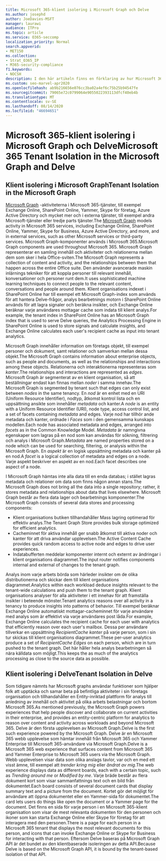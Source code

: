 ```yaml
---
title: Microsoft 365-klient isolering i Microsoft Graph och Delve
ms.author: josephd
author: JoeDavies-MSFT
manager: laurawi
audience: ITPro
ms.topic: article
ms.service: O365-seccomp
localization_priority: Normal
search.appverid:
- MET150
ms.collection:
- Strat_O365_IP
- M365-security-compliance
f1.keywords:
- NOCSH
description: I den här artikeln finns en förklaring av hur Microsoft 365-klient isolering fungerar i Office Graph och i Delve.
ms.custom: seo-marvel-apr2020
ms.openlocfilehash: ab9b216656e076cc3ba02a4ef6c75b25b94547fe
ms.sourcegitcommit: 79065e72c0799064e9055022393113dfcf40eb4b
ms.translationtype: MT
ms.contentlocale: sv-SE
ms.lasthandoff: 08/14/2020
ms.locfileid: "46694651"
---
```

# <a name="microsoft-365-tenant-isolation-in-the-microsoft-graph-and-delve"></a><span data-ttu-id="bd84d-103">Microsoft 365-klient isolering i Microsoft Graph och Delve</span><span class="sxs-lookup"><span data-stu-id="bd84d-103">Microsoft 365 Tenant Isolation in the Microsoft Graph and Delve</span></span>

## <a name="tenant-isolation-in-the-microsoft-graph"></a><span data-ttu-id="bd84d-104">Klient isolering i Microsoft Graph</span><span class="sxs-lookup"><span data-stu-id="bd84d-104">Tenant Isolation in the Microsoft Graph</span></span>

<span data-ttu-id="bd84d-105">[Microsoft Graph](https://developer.microsoft.com/graph) -aktiviteterna i Microsoft 365-tjänster, till exempel Exchange Online, SharePoint Online, Yammer, Skype för företag, Azure Active Directory och mycket mer och i externa tjänster, till exempel andra Microsoft-tjänster eller tredje parts tjänster.</span><span class="sxs-lookup"><span data-stu-id="bd84d-105">The [Microsoft Graph](https://developer.microsoft.com/graph) models activity in Microsoft 365 services, including Exchange Online, SharePoint Online, Yammer, Skype for Business, Azure Active Directory, and more, and in external services, such as other Microsoft services or third-party services.</span></span> <span data-ttu-id="bd84d-106">Microsoft Graph-komponenter används i Microsoft 365.</span><span class="sxs-lookup"><span data-stu-id="bd84d-106">Microsoft Graph components are used throughout Microsoft 365.</span></span> <span data-ttu-id="bd84d-107">Microsoft Graph representerar en samling innehåll och aktiviteter och relationerna mellan dem som sker i hela Office-sviten.</span><span class="sxs-lookup"><span data-stu-id="bd84d-107">The Microsoft Graph represents a collection of content and activity, and the relationships between them that happen across the entire Office suite.</span></span> <span data-ttu-id="bd84d-108">Den använder avancerade maskin inlärnings tekniker för att koppla personer till relevant innehåll, konversationer och personer runt dem.</span><span class="sxs-lookup"><span data-stu-id="bd84d-108">It uses sophisticated machine learning techniques to connect people to the relevant content, conversations and people around them.</span></span> <span data-ttu-id="bd84d-109">Klient organisations indexet i SharePoint Online har till exempel ett Microsoft Graph-index som används för att hantera Delve-frågor, analys bearbetnings motorn i SharePoint Online används för att lagra signaler och beräkna insikter, och Exchange Online beräknar varje användares mottagar cache som indata till klient analys.</span><span class="sxs-lookup"><span data-stu-id="bd84d-109">For example, the tenant index in SharePoint Online has an Microsoft Graph index that is used to serve Delve queries, the Analytics Processing Engine in SharePoint Online is used to store signals and calculate insights, and Exchange Online calculates each user's recipient cache as input into tenant analytics.</span></span>

<span data-ttu-id="bd84d-110">Microsoft Graph innehåller information om företags objekt, till exempel personer och dokument, samt relationer och samverkan mellan dessa objekt.</span><span class="sxs-lookup"><span data-stu-id="bd84d-110">The Microsoft Graph contains information about enterprise objects, such as people and documents, as well as the relationships and interactions among these objects.</span></span> <span data-ttu-id="bd84d-111">Relationerna och interaktionerna representeras som *kanter*.</span><span class="sxs-lookup"><span data-stu-id="bd84d-111">The relationships and interactions are represented as *edges*.</span></span> <span data-ttu-id="bd84d-112">Microsoft Graph är segmenterat av en klient organisation, så att beställningar endast kan finnas mellan *noder* i samma innehav.</span><span class="sxs-lookup"><span data-stu-id="bd84d-112">The Microsoft Graph is segmented by tenant such that edges can only exist between *nodes* in the same tenancy.</span></span> <span data-ttu-id="bd84d-113">En *nod* är en enhet med en URI (Uniform Resource Identifier), nodtyp, åtkomst kontrol lista och en uppsättning ansikte som innehåller *metadata* och kanter.</span><span class="sxs-lookup"><span data-stu-id="bd84d-113">A *node* is an entity with a Uniform Resource Identifier (URI), node type, access control list, and a set of facets containing *metadata* and edges.</span></span> <span data-ttu-id="bd84d-114">Varje nod har tillhör ande metadata och kanter, ordnade i *Faces* som i den gemensamma kunskaps modellen.</span><span class="sxs-lookup"><span data-stu-id="bd84d-114">Each node has associated metadata and edges, arranged into *facets* as in the Common Knowledge Model.</span></span> <span data-ttu-id="bd84d-115">*Metadata* är namngivna egenskaper som lagras på en nod som kan användas för sökning, filtrering och analys i Microsoft Graph.</span><span class="sxs-lookup"><span data-stu-id="bd84d-115">*Metadata* are named properties stored on a node which can be used for searching, filtering, or analysis within the Microsoft Graph.</span></span> <span data-ttu-id="bd84d-116">En *aspekt* är en logisk uppsättning metadata och kanter på en nod.</span><span class="sxs-lookup"><span data-stu-id="bd84d-116">A *facet* is a logical collection of metadata and edges on a node.</span></span> <span data-ttu-id="bd84d-117">Varje aspekt beskriver en aspekt av en nod.</span><span class="sxs-lookup"><span data-stu-id="bd84d-117">Each facet describes one aspect of a node.</span></span> 

<span data-ttu-id="bd84d-118">I Microsoft Graph hämtas inte alla data till en enda databas; i stället lagras metadata och relationer om data som finns någon annan stans.</span><span class="sxs-lookup"><span data-stu-id="bd84d-118">The Microsoft Graph does not bring all the data into a single repository; rather, it stores metadata and relationships about data that lives elsewhere.</span></span> <span data-ttu-id="bd84d-119">Microsoft Graph består av flera data lager och bearbetnings komponenter:</span><span class="sxs-lookup"><span data-stu-id="bd84d-119">The Microsoft Graph consists of several data stores and processing components:</span></span>

- <span data-ttu-id="bd84d-120">Klient organisations butiken tillhandahåller Mass lagring optimerad för effektiv analys.</span><span class="sxs-lookup"><span data-stu-id="bd84d-120">The Tenant Graph Store provides bulk storage optimized for efficient analytics.</span></span>
- <span data-ttu-id="bd84d-121">Cacheminnet för aktiva innehåll ger snabb åtkomst till aktiva noder och kanter för att driva användar upplevelsen.</span><span class="sxs-lookup"><span data-stu-id="bd84d-121">The Active Content Cache provides quick random access to active node and edges to drive user experiences.</span></span>
- <span data-ttu-id="bd84d-122">Indatabufferten meddelar komponenter internt och externt av ändringar i klient organisations diagrammet.</span><span class="sxs-lookup"><span data-stu-id="bd84d-122">The input router notifies components internal and external of changes to the tenant graph.</span></span>

<span data-ttu-id="bd84d-123">Analys inom varje arbets börda som härleder insikter om de olika distributionerna och skickar dem till klient organisations diagrammet.</span><span class="sxs-lookup"><span data-stu-id="bd84d-123">Analytics within each workload deduce insights relevant to the tenant-wide calculations and push them to the tenant graph.</span></span> <span data-ttu-id="bd84d-124">Klient organisations analyser för alla aktiviteter i ett innehav för att framställa insikter i beteende mönster.</span><span class="sxs-lookup"><span data-stu-id="bd84d-124">Tenant analytics reasons over all activity in a tenancy to produce insights into patterns of behavior.</span></span> <span data-ttu-id="bd84d-125">Till exempel beräknar Exchange Online automatiskt mottagar-cacheminnet för varje användare med analys som är effektivt via varje användares post låda.</span><span class="sxs-lookup"><span data-stu-id="bd84d-125">For example, Exchange Online calculates the recipient cache for each user with analytics that efficiently reason over each user's mailbox.</span></span> <span data-ttu-id="bd84d-126">Dessa per användare tillverkar en uppsättning *RecipientCache kanter* på varje person, som i sin tur skickas till klient organisations diagrammet.</span><span class="sxs-lookup"><span data-stu-id="bd84d-126">These per-user analytics produce a set of *RecipientCache Edges* on each person, which are in turn pushed to the tenant graph.</span></span> <span data-ttu-id="bd84d-127">Det här håller hela analys bearbetningen så nära källdata som möjligt.</span><span class="sxs-lookup"><span data-stu-id="bd84d-127">This keeps the as much of the analytics processing as close to the source data as possible.</span></span>

## <a name="tenant-isolation-in-delve"></a><span data-ttu-id="bd84d-128">Klient isolering i Delve</span><span class="sxs-lookup"><span data-stu-id="bd84d-128">Tenant Isolation in Delve</span></span>

<span data-ttu-id="bd84d-129">Som tidigare nämnts har Microsoft graphs användar funktioner som hjälper folk att upptäcka och samar beta på befintliga aktiviteter i sin företags organisation och tillhandahåller en Entity-inriktad plattform för analys till anledning av innehåll och aktivitet på olika arbets belastningar och bortom Microsoft 365.</span><span class="sxs-lookup"><span data-stu-id="bd84d-129">As mentioned previously, the Microsoft Graph powers experiences that help people discover and collaborate on current activities in their enterprise, and provides an entity-centric platform for analytics to reason over content and activity across workloads and beyond Microsoft 365.</span></span> <span data-ttu-id="bd84d-130">Delve är den första upplevelsen av Microsoft Graph.</span><span class="sxs-lookup"><span data-stu-id="bd84d-130">Delve is the first such experience powered by the Microsoft Graph.</span></span>
<span data-ttu-id="bd84d-131">Delve är en Microsoft 365 webb upplevelse som hämtar innehåll från Microsoft 365 och Yammer Enterprise till Microsoft 365-användare via Microsoft Graph.</span><span class="sxs-lookup"><span data-stu-id="bd84d-131">Delve is a Microsoft 365 web experience that surfaces content from Microsoft 365 and Yammer Enterprise to Microsoft 365 users via the Microsoft Graph.</span></span> <span data-ttu-id="bd84d-132">Webb upplevelsen visar data som olika anslags tavlor, var och en med ett visst ämne, till exempel att *trender kring mig* eller *ändrat av mig*.</span><span class="sxs-lookup"><span data-stu-id="bd84d-132">The web experience displays data as different boards, each with a certain topic, such as *Trending around me* or *Modified by me*.</span></span> <span data-ttu-id="bd84d-133">Varje bräde består av flera dokument kort som visar sammanfattnings text och en bild från dokumentet.</span><span class="sxs-lookup"><span data-stu-id="bd84d-133">Each board consists of several document cards that display summary text and a picture from the document.</span></span> <span data-ttu-id="bd84d-134">Kortet gör det möjligt för användare att öppna dokumentet eller en Yammer-sida för dokumentet.</span><span class="sxs-lookup"><span data-stu-id="bd84d-134">The card lets users do things like open the document or a Yammer page for the document.</span></span> <span data-ttu-id="bd84d-135">Det finns en sida för varje person i en Microsoft 365-klient organisation som visar de mest relevanta dokumenten för den personen och ikoner som kan starta Exchange Online eller Skype för företag för att interagera med den personen.</span><span class="sxs-lookup"><span data-stu-id="bd84d-135">There is a page for each person in a Microsoft 365 tenant that displays the most relevant documents for this person, and icons that can invoke Exchange Online or Skype for Business for interacting with that person.</span></span> <span data-ttu-id="bd84d-136">Eftersom Delve baseras på Microsoft Graph API är det bundet av den klientbaserade isoleringen av detta API.</span><span class="sxs-lookup"><span data-stu-id="bd84d-136">Because Delve is based on the Microsoft Graph API, it is bound by the tenant-based isolation of that API.</span></span>